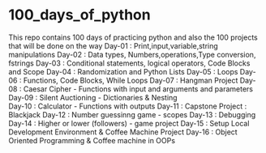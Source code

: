 # 100_days_of_python
This repo contains 100 days of practicing python and also the 100 projects that will be done on the way
Day-01 : Print,input,variable,string manipulations
Day-02 : Data types, Numbers,operations,Type conversion, fstrings
Day-03 : Conditional statements, logical operators, Code Blocks and Scope
Day-04 : Randomization and Python Lists
Day-05 : Loops
Day-06 : Functions, Code Blocks, While Loops
Day-07 : Hangman Project
Day-08 : Caesar Cipher - Functions with input and arguments and parameters
Day-09 : Silent Auctioning - Dictionaries & Nesting  
Day-10 : Calculator - Functions with outputs
Day-11 : Capstone Project : Blackjack
Day-12 : Number guessinng game - scopes 
Day-13 : Debugging
Day-14 : Higher or lower (followers) - game project
Day-15 : Setup Local Development Environment & Coffee Machine Project
Day-16 : Object Oriented Programming & Coffee machine in OOPs
